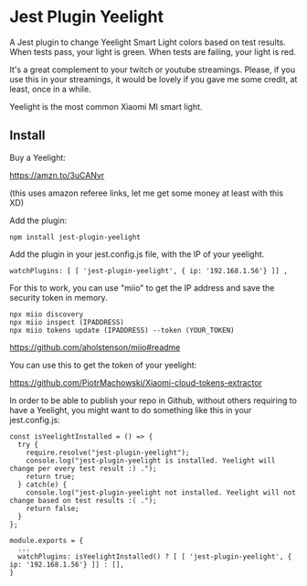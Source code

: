 # Jest Plugin Yeelight

A Jest plugin to change Yeelight Smart Light colors based on test results. When tests pass, your light is green.
When tests are failing, your light is red.

It's a great complement to your twitch or youtube streamings. Please, if you use this in your streamings,
it would be lovely if you gave me some credit, at least, once in a while.

Yeelight is the most common Xiaomi MI smart light.

## Install

Buy a Yeelight:

https://amzn.to/3uCANyr 

(this uses amazon referee links, let me get some money at least with this XD)

Add the plugin:

```
npm install jest-plugin-yeelight
```

Add the plugin in your jest.config.js file, with the IP of your yeelight.

```
watchPlugins: [ [ 'jest-plugin-yeelight', { ip: '192.168.1.56'} ]] ,
```

For this to work, you can use "miio" to get the IP address and save the security token in memory.


```
npx miio discovery
npx miio inspect (IPADDRESS)
npx miio tokens update (IPADDRESS) --token (YOUR_TOKEN)
```
https://github.com/aholstenson/miio#readme

You can use this to get the token of your yeelight:

https://github.com/PiotrMachowski/Xiaomi-cloud-tokens-extractor

In order to be able to publish your repo in Github, without others requiring to have a Yeelight, 
you might want to do something like this in your jest.config.js:

```
const isYeelightInstalled = () => {
  try {
    require.resolve("jest-plugin-yeelight");
    console.log("jest-plugin-yeelight is installed. Yeelight will change per every test result :) .");
    return true;
  } catch(e) {
    console.log("jest-plugin-yeelight not installed. Yeelight will not change based on test results :( .");
    return false;
  }
};

module.exports = {
  ...
  watchPlugins: isYeelightInstalled() ? [ [ 'jest-plugin-yeelight', { ip: '192.168.1.56'} ]] : [],
}
```

